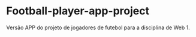 # Football-player-app-project
Versão APP do projeto de jogadores de futebol para a disciplina de Web 1.
